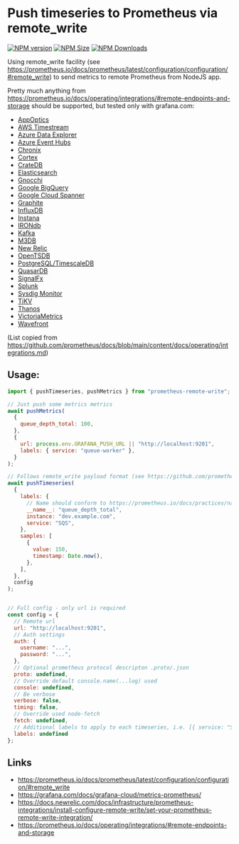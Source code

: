 # Push timeseries to Prometheus via remote_write

<span class="badge-npmversion"><a href="https://npmjs.com/package/prometheus-remote-write" title="View this project on NPM"><img src="https://img.shields.io/npm/v/prometheus-remote-write.svg" alt="NPM version" /></a></span> <span class="badge-npmsize"><a href="https://npmjs.com/package/prometheus-remote-write" title="View this project on NPM"><img src="https://img.shields.io/bundlephobia/min/prometheus-remote-write.svg" alt="NPM Size" /></a></span> <span class="badge-npmstats"><a href="https://npmjs.com/package/prometheus-remote-write" title="View this project on NPM"><img src="https://img.shields.io/npm/dw/prometheus-remote-write.svg" alt="NPM Downloads" /></a></span>

Using remote_write facility (see https://prometheus.io/docs/prometheus/latest/configuration/configuration/#remote_write) to send metrics to remote Prometheus from NodeJS app.

Pretty much anything from https://prometheus.io/docs/operating/integrations/#remote-endpoints-and-storage should be supported, but tested only with grafana.com:

- [AppOptics](https://github.com/solarwinds/prometheus2appoptics)
- [AWS Timestream](https://github.com/dpattmann/prometheus-timestream-adapter)
- [Azure Data Explorer](https://github.com/cosh/PrometheusToAdx)
- [Azure Event Hubs](https://github.com/bryanklewis/prometheus-eventhubs-adapter)
- [Chronix](https://github.com/ChronixDB/chronix.ingester)
- [Cortex](https://github.com/cortexproject/cortex)
- [CrateDB](https://github.com/crate/crate_adapter)
- [Elasticsearch](https://www.elastic.co/guide/en/beats/metricbeat/master/metricbeat-metricset-prometheus-remote_write.html)
- [Gnocchi](https://gnocchi.xyz/prometheus.html)
- [Google BigQuery](https://github.com/KohlsTechnology/prometheus_bigquery_remote_storage_adapter)
- [Google Cloud Spanner](https://github.com/google/truestreet)
- [Graphite](https://github.com/prometheus/prometheus/tree/main/documentation/examples/remote_storage/remote_storage_adapter)
- [InfluxDB](https://docs.influxdata.com/influxdb/v1.8/supported_protocols/prometheus)
- [Instana](https://www.instana.com/docs/ecosystem/prometheus/#remote-write)
- [IRONdb](https://github.com/circonus-labs/irondb-prometheus-adapter)
- [Kafka](https://github.com/Telefonica/prometheus-kafka-adapter)
- [M3DB](https://m3db.io/docs/integrations/prometheus/)
- [New Relic](https://docs.newrelic.com/docs/set-or-remove-your-prometheus-remote-write-integration)
- [OpenTSDB](https://github.com/prometheus/prometheus/tree/main/documentation/examples/remote_storage/remote_storage_adapter)
- [PostgreSQL/TimescaleDB](https://github.com/timescale/promscale)
- [QuasarDB](https://doc.quasardb.net/master/user-guide/integration/prometheus.html)
- [SignalFx](https://github.com/signalfx/metricproxy#prometheus)
- [Splunk](https://github.com/kebe7jun/ropee)
- [Sysdig Monitor](https://docs.sysdig.com/en/docs/installation/prometheus-remote-write/)
- [TiKV](https://github.com/bragfoo/TiPrometheus)
- [Thanos](https://github.com/thanos-io/thanos)
- [VictoriaMetrics](https://github.com/VictoriaMetrics/VictoriaMetrics)
- [Wavefront](https://github.com/wavefrontHQ/prometheus-storage-adapter)

(List copied from https://github.com/prometheus/docs/blob/main/content/docs/operating/integrations.md)

## Usage:

```js
import { pushTimeseries, pushMetrics } from "prometheus-remote-write";

// Just push some metrics metrics
await pushMetrics(
  {
    queue_depth_total: 100,
  },
  {
    url: process.env.GRAFANA_PUSH_URL || "http://localhost:9201",
    labels: { service: "queue-worker" },
  }
);

// Follows remote_write payload format (see https://github.com/prometheus/prometheus/blob/main/prompb/types.proto)
await pushTimeseries(
  {
    labels: {
      // Name should conform to https://prometheus.io/docs/practices/naming/
      __name__: "queue_depth_total",
      instance: "dev.example.com",
      service: "SQS",
    },
    samples: [
      {
        value: 150,
        timestamp: Date.now(),
      },
    ],
  },
  config
);


// Full config - only url is required
const config = {
  // Remote url
  url: "http://localhost:9201",
  // Auth settings
  auth: {
    username: "...",
    password: "...",
  },
  // Optional prometheus protocol descripton .proto/.json
  proto: undefined,
  // Override default console.name(...log) used
  console: undefined,
  // Be verbose
  verbose: false,
  timing: false,
  // Override used node-fetch
  fetch: undefined,
  // Additional labels to apply to each timeseries, i.e. [{ service: "SQS" }]
  labels: undefined
};
```

## Links

- https://prometheus.io/docs/prometheus/latest/configuration/configuration/#remote_write
- https://grafana.com/docs/grafana-cloud/metrics-prometheus/
- https://docs.newrelic.com/docs/infrastructure/prometheus-integrations/install-configure-remote-write/set-your-prometheus-remote-write-integration/
- https://prometheus.io/docs/operating/integrations/#remote-endpoints-and-storage
